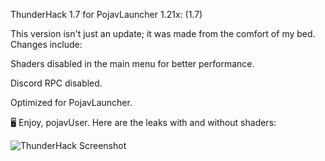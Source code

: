 ThunderHack 1.7 for PojavLauncher 1.21x: (1.7)

This version isn't just an update; it was made from the comfort of my bed. Changes include:

Shaders disabled in the main menu for better performance.

Discord RPC disabled.

Optimized for PojavLauncher.


🖥️ Enjoy, pojavUser. Here are the leaks with and without shaders:

![ThunderHack Screenshot](https://github.com/zAlexHvHcc/ThunderHack-17-for-Pojav-1.21x-17/raw/main/Screenshot_20250322_230608.jpg)
